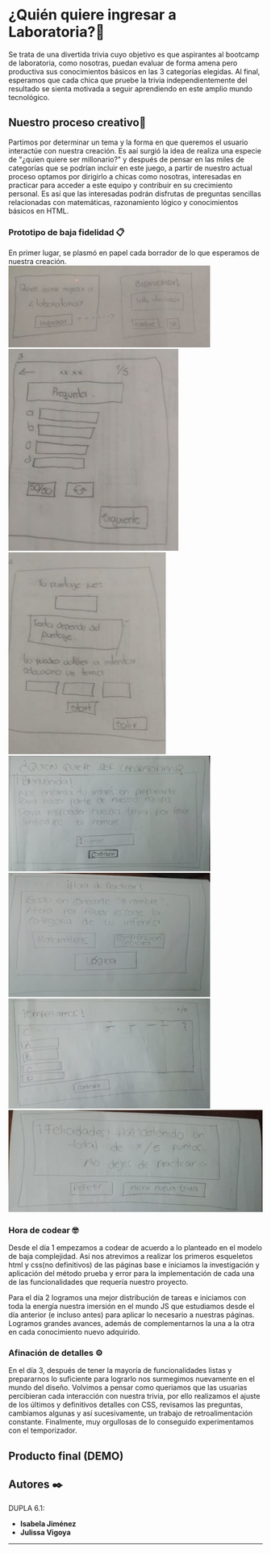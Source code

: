 # ¿Quién quiere ingresar a Laboratoria?🚀

Se trata de una divertida trivia cuyo objetivo es que aspirantes al bootcamp de laboratoria, como nosotras, puedan evaluar de forma amena pero productiva sus conocimientos básicos en las 3 categorías elegidas. Al final, esperamos que cada chica que pruebe la trivia independientemente del resultado se sienta motivada a seguir aprendiendo en este amplio mundo tecnológico. 

## Nuestro proceso creativo🔧

Partimos por determinar un tema y la forma en que queremos el usuario interactúe con nuestra creación. Es aaí surgió la idea de realiza una especie de "¿quien quiere ser millonario?" y después de pensar en las miles de categorías que se podrían incluir en este juego, a partir de nuestro actual proceso optamos por dirigirlo a chicas como nosotras, interesadas en practicar para acceder a este equipo y contribuir en su crecimiento personal. Es así que las interesadas podrán disfrutas de preguntas sencillas relacionadas con matemáticas, razonamiento lógico y conocimientos básicos en HTML. 


### Prototipo de baja fidelidad 📋

En primer lugar, se plasmó en papel cada borrador de lo que esperamos de nuestra creación.
![isa](https://github.com/julissa17/arquiEntrega1/blob/master/img/isa1.jpg)
![isa](https://github.com/julissa17/arquiEntrega1/blob/master/img/isa2.jpg)
![isa](https://github.com/julissa17/arquiEntrega1/blob/master/img/isa3.jpg)
![jul](https://github.com/julissa17/arquiEntrega1/blob/master/img/jul1.jpg)
![jul](https://github.com/julissa17/arquiEntrega1/blob/master/img/jul2.jpg)
![jul](https://github.com/julissa17/arquiEntrega1/blob/master/img/jul3.jpg)
![jul](https://github.com/julissa17/arquiEntrega1/blob/master/img/jul4.jpg)

### Hora de codear 🤓

Desde el día 1 empezamos a codear de acuerdo a lo planteado en el modelo de baja complejidad. Así nos atrevimos a realizar los primeros esqueletos html y css(no definitivos) de las páginas base e iniciamos la investigación y aplicación del método prueba y error para la implementación de cada una de las funcionalidades que requería nuestro proyecto. 

Para el día 2 logramos una mejor distribución de tareas e iniciamos con toda la energía nuestra imersión en el mundo JS que estudiamos desde el día anterior (e incluso antes) para aplicar lo necesario a nuestras páginas. Logramos grandes avances, además de complementarnos la una a la otra en cada conocimiento nuevo adquirido. 

### Afinación de detalles ⚙️

En el día 3, después de tener la mayoría de funcionalidades listas y prepararnos lo suficiente para lograrlo nos surmegimos nuevamente en el mundo del diseño. Volvimos a pensar como queriamos que las usuarias percibieran cada interacción con nuestra trivia, por ello realizamos el ajuste de los últimos y definitivos detalles con CSS, revisamos las preguntas, cambiamos algunas y así sucesivamente, un trabajo de retroalimentación constante. Finalmente, muy orgullosas de lo conseguido experimentamos con el temporizador. 

## Producto final (DEMO) 




## Autores ✒️
DUPLA 6.1:

* **Isabela Jiménez** 
* **Julissa Vigoya** 
---
